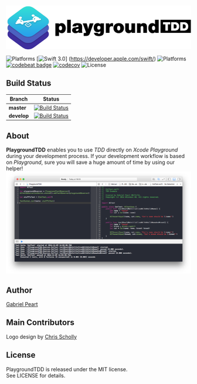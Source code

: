 <img src="playground-tdd.png">

![Platforms](https://img.shields.io/badge/platform-iOS-green.svg?style=flat)
[![Swift 3.0](https://img.shields.io/badge/Swift-3.0-orange.svg?style=flat)]
(https://developer.apple.com/swift/)
![Platforms](https://img.shields.io/badge/Xcode-8-orange.svg?style=flat)
[![codebeat badge](https://codebeat.co/badges/dfcf5bfa-b069-4229-8175-f8205cf0925c)](https://codebeat.co/projects/github-com-whiskerzab-playgroundtdd)
[![codecov](https://codecov.io/gh/WhiskerzAB/PlaygroundTDD/branch/master/graph/badge.svg)](https://codecov.io/gh/WhiskerzAB/PlaygroundTDD)
![License](https://img.shields.io/badge/license-MIT-grey.svg?style=flat)

## Build Status
|**Branch**| **Status** |
|---|---|
|**master** |[![Build Status](https://travis-ci.org/WhiskerzAB/PlaygroundTDD.svg?branch=master)](https://travis-ci.org/WhiskerzAB/PlaygroundTDD)|
|**develop** |[![Build Status](https://travis-ci.org/WhiskerzAB/PlaygroundTDD.svg?branch=develop)](https://travis-ci.org/WhiskerzAB/PlaygroundTDD)|

## About
**PlaygroundTDD** enables you to use *TDD* directly on *Xcode Playground* during your development process.
If your development workflow is based on *Playground*, sure you will save a huge amount of time by using our helper!
<img src="example-shot.png">

##  Author
[Gabriel Peart](http://github.com/gabrielPeart) <br>

## Main Contributors
Logo design by [Chris Scholly](https://github.com/chrisscholly)<br>


## License
PlaygroundTDD is released under the MIT license.  
See LICENSE for details.
